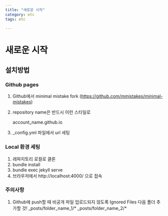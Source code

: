 ```yaml
---
title: "새로운 시작"
category: etc
tags: etc

---
```


# 새로운 시작 #

## 설치방법

### Github pages

1. Github에서 minimal mistake fork
   (https://github.com/mmistakes/minimal-mistakes)

2. repository name은 반드시 이런 스타일로

   account_name.github.io

3. _config.yml 파일에서 url 세팅

### Local 환경 세팅

1. 레파지토리 로컬로 클론
2. bundle install
3. bundle exec jekyll serve
4. 브라우저에서 http://localhost:4000/ 으로 접속

### 주의사항

1. Github에 push할 때 비공개 파일 업로드되지 않도록 Ignored Files 다음 폴더 추가할 것!
   _posts/folder_name_1/* 
   _posts/folder_name_2/*

